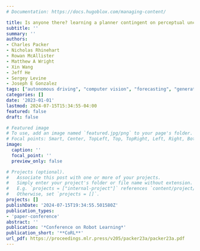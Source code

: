 ```yaml
---
# Documentation: https://docs.hugoblox.com/managing-content/

title: Is anyone there? learning a planner contingent on perceptual uncertainty
subtitle: ''
summary: ''
authors:
- Charles Packer
- Nicholas Rhinehart
- Rowan McAllister
- Matthew A Wright
- Xin Wang
- Jeff He
- Sergey Levine
- Joseph E Gonzalez
tags: ["autonomous driving", "computer vision", "forecasting", "generative models", "machine learning", "planning", "robotics"]
categories: []
date: '2023-01-01'
lastmod: 2024-07-15T15:34:55-04:00
featured: false
draft: false

# Featured image
# To use, add an image named `featured.jpg/png` to your page's folder.
# Focal points: Smart, Center, TopLeft, Top, TopRight, Left, Right, BottomLeft, Bottom, BottomRight.
image:
  caption: ''
  focal_point: ''
  preview_only: false

# Projects (optional).
#   Associate this post with one or more of your projects.
#   Simply enter your project's folder or file name without extension.
#   E.g. `projects = ["internal-project"]` references `content/project/deep-learning/index.md`.
#   Otherwise, set `projects = []`.
projects: []
publishDate: '2024-07-15T19:34:55.501580Z'
publication_types:
- 'paper-conference'
abstract: ''
publication: '*Conference on Robot Learning*'
publication_short: '**CoRL**'
url_pdf: https://proceedings.mlr.press/v205/packer23a/packer23a.pdf
---
```

